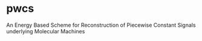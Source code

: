 # pwcs
An Energy Based Scheme for Reconstruction of Piecewise Constant Signals underlying Molecular Machines
